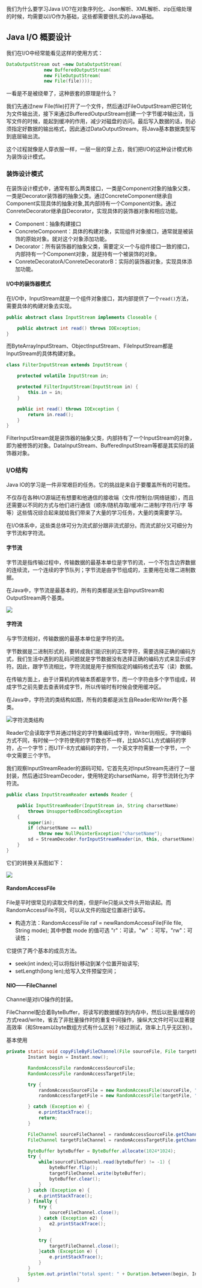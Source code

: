 我们为什么要学习Java I/O?在对象序列化、Json解析、XML解析、zip压缩处理的时候，均需要以I/O作为基础，这些都需要很扎实的Java基础。

## Java I/O 概要设计
我们在I/O中经常能看见这样的使用方式：
```java
DataOutputStream out =new DataOutputStream(
              new BufferedOutputStream(
              new FileOutputStream(
              new File(file))));
```
一看是不是被绕晕了，这种嵌套的原理是什么？

我们先通过new File(file)打开了一个文件，然后通过FileOutputStream把它转化为文件输出流，接下来通过BufferedOutputStream创建一个字节缓冲输出流，当写文件的时候，能起到缓冲的作用，减少对磁盘的访问。最后写入数据的话，则必须指定好数据的输出格式，因此通过DataOutputStream，将Java基本数据类型写到底层输出流。

这个过程就像是人穿衣服一样，一层一层的穿上去，我们把I/O的这种设计模式称为装饰设计模式。
### 装饰设计模式
在装饰设计模式中，通常有那么两类接口，一类是Component对象的抽象父类，一类是Decorator装饰器的抽象父类。通过ConcreteComponent继承自Component实现具体的抽象对象,其内部持有一个Component对象。通过ConreteDecorator继承自Decorator，实现具体的装饰器对象和相应功能。

- Component：抽象构建接口
- ConcreteComponent：具体的构建对象，实现组件对象接口，通常就是被装饰的原始对象。就对这个对象添加功能。
- Decorator：所有装饰器的抽象父类，需要定义一个与组件接口一致的接口，内部持有一个Component对象，就是持有一个被装饰的对象。
- ConreteDecoratorA/ConreteDecoratorB：实际的装饰器对象，实现具体添加功能。
#### I/O中的装饰器模式
在I/O中，InputStream就是一个组件对象接口，其内部提供了一个``read()``方法，需要具体的构建对象去实现。
```java
public abstract class InputStream implements Closeable {

    public abstract int read() throws IOException;
}
```
而ByteArrayInputStream、ObjectInputStream、FileInputStream都是InputStream的具体构建对象。

```java
class FilterInputStream extends InputStream {

    protected volatile InputStream in;

    protected FilterInputStream(InputStream in) {
        this.in = in;
    }

    public int read() throws IOException {
        return in.read();
    }
}
```
FilterInputStream就是装饰器的抽象父类，内部持有了一个InputStream的对象，即为被修饰的对象。DataInputStream、BufferedInputStream等都是其实际的装饰器对象。

### I/O结构
Java IO的学习是一件非常艰巨的任务。它的挑战是来自于要覆盖所有的可能性。

不仅存在各种I/O源端还有想要和他通信的接收端（文件/控制台/网络链接），而且还需要以不同的方式与他们进行通信（顺序/随机存取/缓冲/二进制/字符/行/字 等等）这些情况综合起来就给我们带来了大量的学习任务，大量的类需要学习。

在I/O体系中，这些类总体可分为流式部分跟非流式部分。而流式部分又可细分为字节流和字符流。

#### 字节流
字节流是指传输过程中，传输数据的最基本单位是字节的流，一个不包含边界数据的连续流，一个连续的字节队列；字节流是由字节组成的，主要用在处理二进制数据。

在Java中，字节流是最基本的，所有的类都是派生自InputStream和OutputStream两个基类。

![](https://vkceyugu.cdn.bspapp.com/VKCEYUGU-b1ebbd3c-ca49-405b-957b-effe60782276/d3d26f0d-7ba4-432c-9a8d-8417ad907c0f.jpg)

#### 字符流
与字节流相对，传输数据的最基本单位是字符的流。

字节数据是二进制形式的，要转成我们能识别的正常字符，需要选择正确的编码方式，我们生活中遇到的乱码问题就是字节数据没有选择正确的编码方式来显示成字符。因此，跟字节流相比，字符流就是用于按照指定的编码格式去写（读）数据。

在传输方面上，由于计算机的传输本质都是字节，而一个字符由多个字节组成，转成字节之前先要去查表转成字节，所以传输时有时候会使用缓冲区。

在Java中，字符流的类结构如图，所有的类都是派生自Reader和Writer两个基类。

![字符流类结构](https://vkceyugu.cdn.bspapp.com/VKCEYUGU-b1ebbd3c-ca49-405b-957b-effe60782276/5b3516a1-d78f-4447-b47c-e6441044a24f.png)

Reader它会读取字节并通过特定的字符集编码成字符，Writer则相反。字符编码方式不同，有时候一个字符使用的字节数也不一样，比如ASCLL方式编码的字符，占一个字节；而UTF-8方式编码的字符，一个英文字符需要一个字节，一个中文需要三个字节。

我们观察InputStreamReader的源码可知，它首先先对InputStream先进行了一层封装，然后通过StreamDecoder，使用特定的charsetName，将字节流转化为字符流。
```java
public class InputStreamReader extends Reader {

    public InputStreamReader(InputStream in, String charsetName)
        throws UnsupportedEncodingException
    {
        super(in);
        if (charsetName == null)
            throw new NullPointerException("charsetName");
        sd = StreamDecoder.forInputStreamReader(in, this, charsetName);
    }
}
```

它们的转换关系图如下：

![](https://vkceyugu.cdn.bspapp.com/VKCEYUGU-b1ebbd3c-ca49-405b-957b-effe60782276/1c682fe1-051a-4ea9-8ead-7e46cc8c4d85.jpg)

#### RandomAccessFile
File是平时很常见的读取文件的类，但是File只能从文件头开始读起。而RandomAccessFile不同，可以从文件的指定位置进行读写。

- 构造方法：RandomAccessFile raf = newRandomAccessFile(File file, String mode);
其中参数 mode 的值可选 "r"：可读，"w" ：可写，"rw"：可读性；

它提供了两个基本的成员方法。
- seek(int index);可以将指针移动到某个位置开始读写;
- setLength(long len);给写入文件预留空间；

#### NIO——FileChannel
Channel是对I/O操作的封装。

FileChannel配合着ByteBuffer，将读写的数据缓存到内存中，然后以批量/缓存的方式read/write，省去了非批量操作时的重复中间操作，操纵大文件时可以显著提高效率（和Stream以byte数组方式有什么区别？经过测试，效率上几乎无区别）。

基本使用
```java
private static void copyFileByFileChannel(File sourceFile, File targetFile){
		Instant begin = Instant.now();

		RandomAccessFile randomAccessSourceFile;
		RandomAccessFile randomAccessTargetFile;

		try {
			randomAccessSourceFile = new RandomAccessFile(sourceFile, "r");
			randomAccessTargetFile = new RandomAccessFile(targetFile, "rw");

		} catch (Exception e) {
			e.printStackTrace();
			return;
		}

		FileChannel sourceFileChannel = randomAccessSourceFile.getChannel();
		FileChannel targetFileChannel = randomAccessTargetFile.getChannel();

		ByteBuffer byteBuffer = ByteBuffer.allocate(1024*1024);
		try {
			while(sourceFileChannel.read(byteBuffer) != -1) {
				byteBuffer.flip();
				targetFileChannel.write(byteBuffer);
				byteBuffer.clear();
			}
		} catch (Exception e) {
			e.printStackTrace();
		} finally {
			try {
				sourceFileChannel.close();
			} catch (Exception e2) {
				e2.printStackTrace();
			}

			try {
				targetFileChannel.close();
			}catch (Exception e) {
				e.printStackTrace();
			}
		}
		System.out.println("total spent: " + Duration.between(begin, Instant.now()).toMillis());
	}
```
